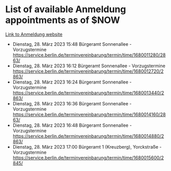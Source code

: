 # List of available Anmeldung appointments as of $NOW
[Link to Anmeldung website](https://service.berlin.de/terminvereinbarung/termin/tag.php?termin=1&anliegen[]=120686&dienstleisterlist=122210,122217,327316,122219,327312,122227,327314,122231,327346,122243,327348,122254,122252,329742,122260,329745,122262,329748,122271,327278,122273,327274,122277,327276,330436,122280,327294,122282,327290,122284,327292,122291,327270,122285,327266,122286,327264,122296,327268,150230,329760,122297,327286,122294,327284,122312,329763,122314,329775,122304,327330,122311,327334,122309,327332,317869,122281,327352,122279,329772,122283,122276,327324,122274,327326,122267,329766,122246,327318,122251,327320,122257,327322,122208,327298,122226,327300&herkunft=http%3A%2F%2Fservice.berlin.de%2Fdienstleistung%2F120686%2F)
- Dienstag, 28. März 2023 15:48 Bürgeramt Sonnenallee - Vorzugstermine https://service.berlin.de/terminvereinbarung/termin/time/1680011280/2863/
- Dienstag, 28. März 2023 16:12 Bürgeramt Sonnenallee - Vorzugstermine https://service.berlin.de/terminvereinbarung/termin/time/1680012720/2863/
- Dienstag, 28. März 2023 16:24 Bürgeramt Sonnenallee - Vorzugstermine https://service.berlin.de/terminvereinbarung/termin/time/1680013440/2863/
- Dienstag, 28. März 2023 16:36 Bürgeramt Sonnenallee - Vorzugstermine https://service.berlin.de/terminvereinbarung/termin/time/1680014160/2863/
- Dienstag, 28. März 2023 16:48 Bürgeramt Sonnenallee - Vorzugstermine https://service.berlin.de/terminvereinbarung/termin/time/1680014880/2863/
- Dienstag, 28. März 2023 17:00 Bürgeramt 1 (Kreuzberg), Yorckstraße - Vorzugstermine https://service.berlin.de/terminvereinbarung/termin/time/1680015600/2845/
